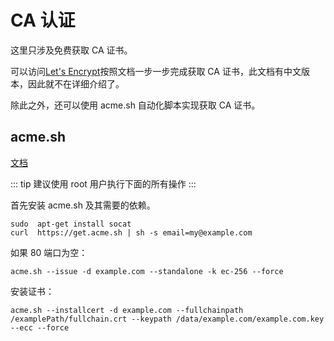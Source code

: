 # CA 认证

这里只涉及免费获取 CA 证书。

可以访问[Let's Encrypt](https://letsencrypt.org/)按照文档一步一步完成获取 CA 证书，此文档有中文版本，因此就不在详细介绍了。

除此之外，还可以使用 acme.sh 自动化脚本实现获取 CA 证书。

## acme.sh

[文档](https://github.com/acmesh-official/acme.sh/wiki/%E8%AF%B4%E6%98%8E)

::: tip
建议使用 root 用户执行下面的所有操作
:::

首先安装 acme.sh 及其需要的依赖。

```shell
sudo  apt-get install socat
curl  https://get.acme.sh | sh -s email=my@example.com
```

如果 80 端口为空：

```shell
acme.sh --issue -d example.com --standalone -k ec-256 --force
```

安装证书：

```shell
acme.sh --installcert -d example.com --fullchainpath /examplePath/fullchain.crt --keypath /data/example.com/example.com.key --ecc --force
```
